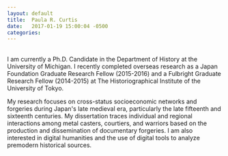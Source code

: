 ```yaml
---
layout: default
title:  Paula R. Curtis
date:   2017-01-19 15:00:04 -0500
categories:
---
```


&nbsp;<br>
I am currently a Ph.D. Candidate in the Department of History at the University of Michigan. I recently completed overseas research as a Japan Foundation Graduate Research Fellow (2015-2016) and a Fulbright Graduate Research Fellow (2014-2015) at The Historiographical Institute of the University of Tokyo.

My research focuses on cross-status socioeconomic networks and forgeries during Japan's late medieval era, particularly the late fifteenth and sixteenth centuries. My dissertation traces individual and regional interactions among metal casters, courtiers, and warriors based on the production and dissemination of documentary forgeries. I am also interested in digital humanities and the use of digital tools to analyze premodern historical sources.

